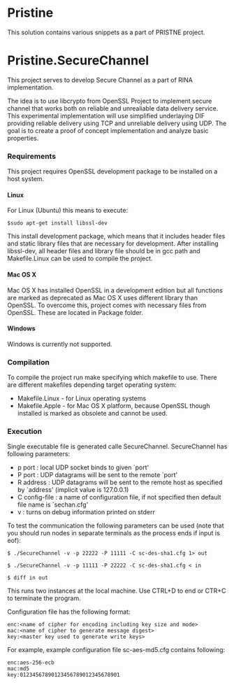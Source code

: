 # Pristine
This solution contains various snippets as a part of PRISTNE project.




Pristine.SecureChannel
======================
This project serves to develop Secure Channel as a part of RINA implementation.

The idea is to use libcrypto from OpenSSL Project to implement secure channel that works both on reliable and unrealiable data delivery service.  This experimental implementation will use simplified underlaying DIF providing reliable delivery using TCP and unreliable delivery using UDP. The goal is to create a proof of concept implementation and analyze basic properties.


### Requirements
This project requires OpenSSL development package to be installed on a host system. 
#### Linux
For Linux (Ubuntu) this means to execute:
```
$sudo apt-get install libssl-dev
```
This install development package, which means that it includes header files and static library files that 
are necessary for development. After installing libssl-dev, all header files and library file should be in gcc path and Makefile.Linux can be used to compile the project.
#### Mac OS X
Mac OS X has installed OpenSSL in a development edition but all functions are marked as deprecated as Mac OS X uses different library than OpenSSL. To overcome this, project comes with necessary files from OpenSSL. These are located in Package folder.
#### Windows
Windows is currently not supported.

### Compilation
To compile the project run make specifying which makefile to use. There are different makefiles depending target operating system:
* Makefile.Linux - for Linux operating systems
* Makefile.Apple - for Mac OS X platform, because OpenSSL though installed is marked as obsolete and cannot be used.

### Execution
Single executable file is generated calle SecureChannel. SecureChannel has following parameters:
* p port        : local UDP socket binds to given `port'
* P port        : UDP datagrams will be sent to the remote `port'
*  R address     : UDP datagrams will be sent to the remote host 
                  as specified by `address' (implicit value is 127.0.0.1)
* C config-file : a name of configuration file, if not specified
                  then default file name is `sechan.cfg'
* v : turns on debug information printed on stderr

To test the communication the following parameters can be used (note that you should run nodes in separate terminals as the process ends if input is eof):
```
$ ./SecureChannel -v -p 22222 -P 11111 -C sc-des-sha1.cfg 1> out

$ ./SecureChannel -v -p 11111 -P 22222 -C sc-des-sha1.cfg < in

$ diff in out
```
This runs two instances at the local machine. Use CTRL+D to end or CTR+C to terminate the program.

Configuration file has the following format:
```
enc:<name of cipher for encoding including key size and mode>
mac:<name of cipher to generate message digest>
key:<master key used to generate write keys>
```
For example, example configuration file sc-aes-md5.cfg contains following:
```
enc:aes-256-ecb
mac:md5
key:01234567890123456789012345678901
```
